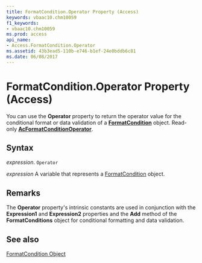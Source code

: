 ```yaml
---
title: FormatCondition.Operator Property (Access)
keywords: vbaac10.chm10059
f1_keywords:
- vbaac10.chm10059
ms.prod: access
api_name:
- Access.FormatCondition.Operator
ms.assetid: 43b3ead5-110b-e746-b1ef-24e0bddb6c81
ms.date: 06/08/2017
---
```



# FormatCondition.Operator Property (Access)

You can use the  **Operator** property to return the operator value for the conditional format or data validation of a **[FormatCondition](Access.FormatCondition.md)** object. Read-only **[AcFormatConditionOperator](Access.AcFormatConditionOperator.md)**.


## Syntax

 _expression_. `Operator`

 _expression_ A variable that represents a [FormatCondition](./Access.FormatCondition.md) object.


## Remarks

The  **Operator** property's intrinsic constants are used in conjunction with the **Expression1** and **Expression2** properties and the **Add** method of the **FormatConditions** object for conditional formatting and data validation.


## See also


[FormatCondition Object](Access.FormatCondition.md)


